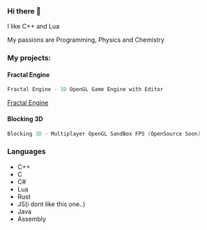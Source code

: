 ### Hi there 👋
I like C++ and Lua

My passions are Programming, Physics and Chemistry

### My projects:
#### Fractal Engine
```asm
Fractal Engine - 3D OpenGL Game Engine with Editor
```
<a href = "https://github.com/kacperks/Fractal_Engine"> Fractal Engine </a>
#### Blocking 3D
```asm
Blocking 3D - Multiplayer OpenGL SandBox FPS (OpenSource Soon)
```

### Languages

* C++
* C
* C#
* Lua
* Rust
* JS(i dont like this one..)
* Java
* Assembly
<!--
**kacperks/kacperks** is a ✨ _special_ ✨ repository because its `README.md` (this file) appears on your GitHub profile.
![Top Langs](https://github-readme-stats.vercel.app/api/top-langs/?username=kacperks&count_private=true&theme=dark&show_icons=true&hide_langs_below=1")

